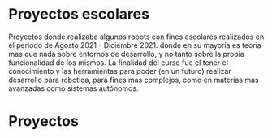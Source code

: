 # Proyectos escolares
Proyectos donde realizaba algunos robots con fines escolares realizados en el periodo de Agosto 2021 - Diciembre 2021. donde en su mayoria es teoría mas que nada sobre entornos de desarrollo, y no tanto sobre la propia funcionalidad de los mismos. La finalidad del curso fue el tener el conocimiento y las herramientas para poder (en un futuro) realizar desarrollo para robotica, para fines mas complejos, como en materias mas avanzadas como sistemas autónomos.

# Proyectos
